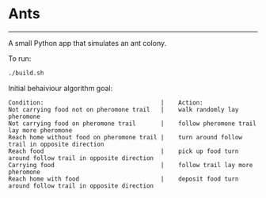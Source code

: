 # Ants
---
A small Python app that simulates an ant colony.

To run:
```bash
./build.sh
```


Initial behaiviour algorithm goal:
```
Condition:                                 |    Action:
Not carrying food not on pheromone trail   |    walk randomly lay pheromone
Not carrying food on pheromone trail       |    follow pheromone trail lay more pheromone
Reach home without food on pheromone trail |    turn around follow trail in opposite direction
Reach food                                 |    pick up food turn around follow trail in opposite direction
Carrying food                              |    follow trail lay more pheromone
Reach home with food                       |    deposit food turn around follow trail in opposite direction
```